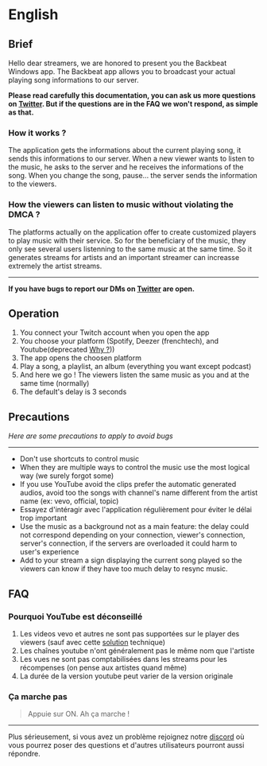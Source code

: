 # English

## Brief
Hello dear streamers, we are honored to present you the Backbeat Windows app. The Backbeat app allows you to broadcast your actual playing song informations to our server.

**Please read carefully this documentation, you can ask us more questions on [Twitter](https://twitter.com/backbeat_ext). But if the questions are in the FAQ we won't respond, as simple as that.**

### How it works ?
The application gets the informations about the current playing song, it sends this informations to our server. When a new viewer wants to listen to the music, he asks to the server and he receives the informations of the song. When you change the song, pause... the server sends the information to the viewers.

### How the viewers can listen to music without violating the DMCA ?
The platforms actually on the application offer to create customized players to play music with their service. So for the beneficiary of the music, they only see several users listenning to the same music at the same time. So it generates streams for artists and an important streamer can increasse extremely the artist streams.

---
**If you have bugs to report our DMs on [Twitter](https://twitter.com/backbeat_ext) are open.**

## Operation
1. You connect your Twitch account when you open the app
2. You choose your platform (Spotify, Deezer (frenchtech), and Youtube(deprecated [Why ?](#Why-YouTube-is-deprecated)))
3. The app opens the choosen platform
4. Play a song, a playlist, an album (everything you want except podcast)
5. And here we go ! The viewers listen the same music as you and at the same time (normally)
6. The default's delay is 3 seconds

## Precautions
*Here are some precautions to apply to avoid bugs*

---

* Don't use shortcuts to control music
* When they are multiple ways to control the music use the most logical way (we surely forgot some)
* If you use YouTube avoid the clips prefer the automatic generated audios, avoid too the songs with channel's name different from the artist name (ex: vevo, official, topic)
* Essayez d'intéragir avec l'application régulièrement pour éviter le délai trop important
* Use the music as a background not as a main feature: the delay could not correspond depending on your connection, viewer's connection, server's connection, if the servers are overloaded it could harm to user's experience
* Add to your stream a sign displaying the current song played so the viewers can know if they have too much delay to resync music.

## FAQ

### Pourquoi YouTube est déconseillé
1. Les videos vevo et autres ne sont pas supportées sur le player des viewers (sauf avec cette [solution](#Solution-Vevo) technique)
2. Les chaînes youtube n'ont généralement pas le même nom que l'artiste
3. Les vues ne sont pas comptabilisées dans les streams pour les récompenses (on pense aux artistes quand même)
4. La durée de la version youtube peut varier de la version originale

### Ça marche pas
> Appuie sur ON.
> Ah ça marche !

---

Plus sérieusement, si vous avez un problème rejoignez notre [discord](https://discord.gg/7HA6NQetP5) où vous pourrez poser des questions et d'autres utilisateurs pourront aussi répondre.

